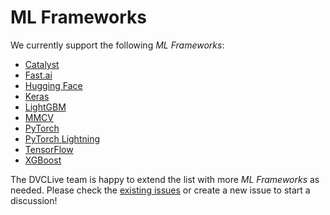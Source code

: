 # ML Frameworks

We currently support the following _ML Frameworks_:

- [Catalyst](/doc/dvclive/api-reference/ml-frameworks/catalyst)
- [Fast.ai](/doc/dvclive/api-reference/ml-frameworks/fastai)
- [Hugging Face](/doc/dvclive/api-reference/ml-frameworks/huggingface)
- [Keras](/doc/dvclive/api-reference/ml-frameworks/keras)
- [LightGBM](/doc/dvclive/api-reference/ml-frameworks/lightgbm)
- [MMCV](/doc/dvclive/api-reference/ml-frameworks/mmcv)
- [PyTorch](/doc/dvclive/api-reference/ml-frameworks/pytorch)
- [PyTorch Lightning](/doc/dvclive/api-reference/ml-frameworks/pytorch-lightning)
- [TensorFlow](/doc/dvclive/api-reference/ml-frameworks/tensorflow)
- [XGBoost](/doc/dvclive/api-reference/ml-frameworks/xgboost)

The DVCLive team is happy to extend the list with more _ML Frameworks_ as
needed. Please check the
[existing issues](https://github.com/iterative/dvclive/issues?q=is%3Aissue+is%3Aopen+label%3Aintegrations)
or create a new issue to start a discussion!
